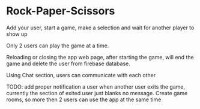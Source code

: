 # Rock-Paper-Scissors

Add your user, start a game, make a selection and wait for another player to show up 

Only 2 users can play the game at a time.

Reloading or closing the app web page, after starting the game, will end the game and delete the user from firebase database.

Using Chat section, users can communicate with each other


TODO: add proper notification a user when another user exits the game, currently the section of exited user just blanks no message. Create game rooms, so more then 2 users can use the app at the same time
